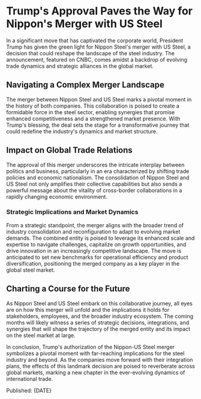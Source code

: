 # Trump's Approval Paves the Way for Nippon's Merger with US Steel

In a significant move that has captivated the corporate world, President Trump has given the green light for Nippon Steel's merger with US Steel, a decision that could reshape the landscape of the steel industry. The announcement, featured on CNBC, comes amidst a backdrop of evolving trade dynamics and strategic alliances in the global market.

## Navigating a Complex Merger Landscape

The merger between Nippon Steel and US Steel marks a pivotal moment in the history of both companies. This collaboration is poised to create a formidable force in the steel sector, enabling synergies that promise enhanced competitiveness and a strengthened market presence. With Trump's blessing, the deal sets the stage for a transformative journey that could redefine the industry's dynamics and market structure.

## Impact on Global Trade Relations

The approval of this merger underscores the intricate interplay between politics and business, particularly in an era characterized by shifting trade policies and economic nationalism. The consolidation of Nippon Steel and US Steel not only amplifies their collective capabilities but also sends a powerful message about the vitality of cross-border collaborations in a rapidly changing economic environment.

### Strategic Implications and Market Dynamics

From a strategic standpoint, the merger aligns with the broader trend of industry consolidation and reconfiguration to adapt to evolving market demands. The combined entity is poised to leverage its enhanced scale and expertise to navigate challenges, capitalize on growth opportunities, and drive innovation in an increasingly competitive landscape. The move is anticipated to set new benchmarks for operational efficiency and product diversification, positioning the merged company as a key player in the global steel market.

## Charting a Course for the Future

As Nippon Steel and US Steel embark on this collaborative journey, all eyes are on how this merger will unfold and the implications it holds for stakeholders, employees, and the broader industry ecosystem. The coming months will likely witness a series of strategic decisions, integrations, and synergies that will shape the trajectory of the merged entity and its impact on the steel market at large.

In conclusion, Trump's authorization of the Nippon-US Steel merger symbolizes a pivotal moment with far-reaching implications for the steel industry and beyond. As the companies move forward with their integration plans, the effects of this landmark decision are poised to reverberate across global markets, marking a new chapter in the ever-evolving dynamics of international trade.

Published: {DATE}
